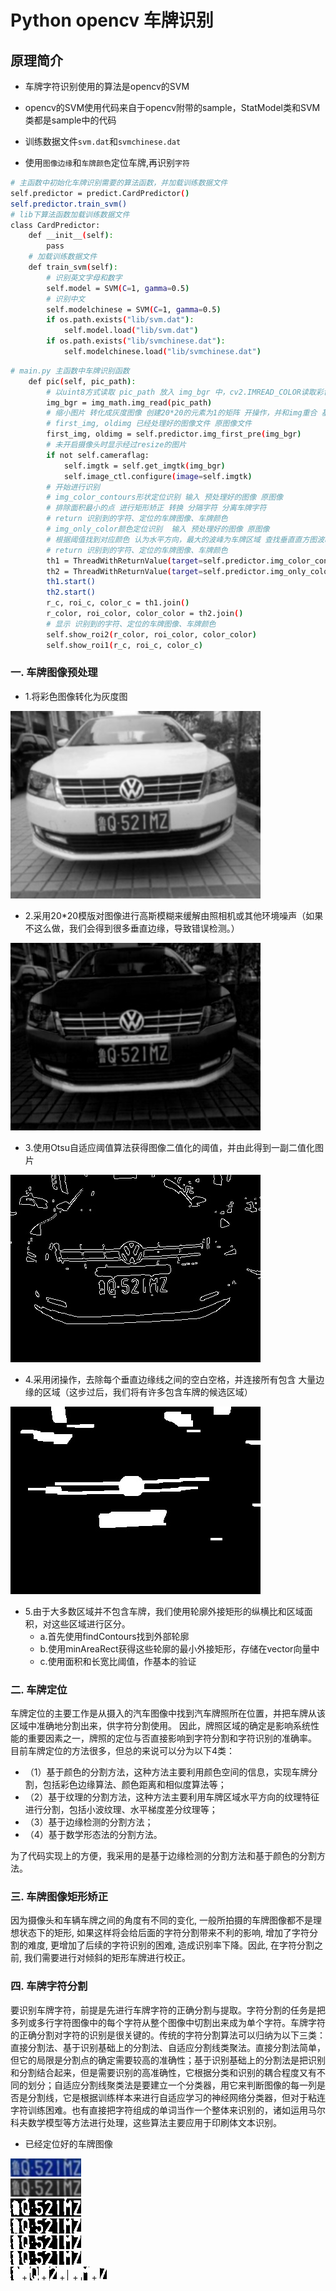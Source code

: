 # Python opencv 车牌识别

## 原理简介

* 车牌字符识别使用的算法是opencv的SVM

* opencv的SVM使用代码来自于opencv附带的sample，StatModel类和SVM类都是sample中的代码

* 训练数据文件`svm.dat`和`svmchinese.dat`

* 使用`图像边缘`和`车牌颜色`定位车牌,再识别`字符`

```bash
# 主函数中初始化车牌识别需要的算法函数，并加载训练数据文件
self.predictor = predict.CardPredictor()
self.predictor.train_svm()
# lib下算法函数加载训练数据文件
class CardPredictor:
    def __init__(self):
        pass
    # 加载训练数据文件
    def train_svm(self):
        # 识别英文字母和数字
        self.model = SVM(C=1, gamma=0.5)
        # 识别中文
        self.modelchinese = SVM(C=1, gamma=0.5)
        if os.path.exists("lib/svm.dat"):
            self.model.load("lib/svm.dat")
        if os.path.exists("lib/svmchinese.dat"):
            self.modelchinese.load("lib/svmchinese.dat")

```

```bash
# main.py 主函数中车牌识别函数
    def pic(self, pic_path):
        # 以uint8方式读取 pic_path 放入 img_bgr 中，cv2.IMREAD_COLOR读取彩色照片
        img_bgr = img_math.img_read(pic_path)
        # 缩小图片 转化成灰度图像 创建20*20的元素为1的矩阵 开操作，并和img重合 基于OTSU的二值化处理 找到图像边缘
        # first_img, oldimg 已经处理好的图像文件 原图像文件
        first_img, oldimg = self.predictor.img_first_pre(img_bgr)
        # 未开启摄像头时显示经过resize的图片
        if not self.cameraflag:
            self.imgtk = self.get_imgtk(img_bgr)
            self.image_ctl.configure(image=self.imgtk)
        # 开始进行识别
        # img_color_contours形状定位识别 输入 预处理好的图像 原图像 
        # 排除面积最小的点 进行矩形矫正 转换 分隔字符 分离车牌字符 
        # return 识别到的字符、定位的车牌图像、车牌颜色
        # img_only_color颜色定位识别  输入 预处理好的图像 原图像 
        # 根据阈值找到对应颜色 认为水平方向，最大的波峰为车牌区域 查找垂直直方图波峰 去掉车牌上下边缘1个像素，避免白边影响阈值判断 分隔字符 分离车牌字符 
        # return 识别到的字符、定位的车牌图像、车牌颜色
        th1 = ThreadWithReturnValue(target=self.predictor.img_color_contours, args=(first_img, oldimg))
        th2 = ThreadWithReturnValue(target=self.predictor.img_only_color, args=(oldimg, oldimg, first_img))
        th1.start()
        th2.start()
        r_c, roi_c, color_c = th1.join()
        r_color, roi_color, color_color = th2.join()
        # 显示 识别到的字符、定位的车牌图像、车牌颜色
        self.show_roi2(r_color, roi_color, color_color)
        self.show_roi1(r_c, roi_c, color_c)
```

### 一. 车牌图像预处理
* 1.将彩色图像转化为灰度图

![img_gray](/pic/img_pre/img_gray.jpg)

* 2.采用20*20模版对图像进行高斯模糊来缓解由照相机或其他环境噪声（如果不这么做，我们会得到很多垂直边缘，导致错误检测。）

![img_opening](/pic/img_pre/img_opening.jpg)

* 3.使用Otsu自适应阈值算法获得图像二值化的阈值，并由此得到一副二值化图片

![img_edge](/pic/img_pre/img_edge.jpg)

* 4.采用闭操作，去除每个垂直边缘线之间的空白空格，并连接所有包含 大量边缘的区域（这步过后，我们将有许多包含车牌的候选区域）

![img_contours](/pic/img_pre/img_contours.jpg)

* 5.由于大多数区域并不包含车牌，我们使用轮廓外接矩形的纵横比和区域面积，对这些区域进行区分。
    * a.首先使用findContours找到外部轮廓
    * b.使用minAreaRect获得这些轮廓的最小外接矩形，存储在vector向量中
    * c.使用面积和长宽比阈值，作基本的验证


### 二. 车牌定位
  车牌定位的主要工作是从摄入的汽车图像中找到汽车牌照所在位置，并把车牌从该区域中准确地分割出来，供字符分割使用。
因此，牌照区域的确定是影响系统性能的重要因素之一，牌照的定位与否直接影响到字符分割和字符识别的准确率。
目前车牌定位的方法很多，但总的来说可以分为以下4类：
* （1）基于颜色的分割方法，这种方法主要利用颜色空间的信息，实现车牌分割，包括彩色边缘算法、颜色距离和相似度算法等；
* （2）基于纹理的分割方法，这种方法主要利用车牌区域水平方向的纹理特征进行分割，包括小波纹理、水平梯度差分纹理等；
* （3）基于边缘检测的分割方法；
* （4）基于数学形态法的分割方法。 

为了代码实现上的方便，我采用的是基于边缘检测的分割方法和基于颜色的分割方法。

### 三. 车牌图像矩形矫正

因为摄像头和车辆车牌之间的角度有不同的变化, 一般所拍摄的车牌图像都不是理想状态下的矩形, 如果这样将会给后面的字符分割带来不利的影响, 增加了字符分割的难度, 更增加了后续的字符识别的困难, 造成识别率下降。因此, 在字符分割之前, 我们需要进行对倾斜的矩形车牌进行校正。

### 四. 车牌字符分割

要识别车牌字符，前提是先进行车牌字符的正确分割与提取。字符分割的任务是把多列或多行字符图像中的每个字符从整个图像中切割出来成为单个字符。车牌字符的正确分割对字符的识别是很关键的。传统的字符分割算法可以归纳为以下三类：直接分割法、基于识别基础上的分割法、自适应分割线类聚法。直接分割法简单，但它的局限是分割点的确定需要较高的准确性；基于识别基础上的分割法是把识别和分割结合起来，但是需要识别的高准确性，它根据分类和识别的耦合程度又有不同的划分；自适应分割线聚类法是要建立一个分类器，用它来判断图像的每一列是否是分割线，它是根据训练样本来进行自适应学习的神经网络分类器，但对于粘连字符训练困难。也有直接把字符组成的单词当作一个整体来识别的，诸如运用马尔科夫数学模型等方法进行处理，这些算法主要应用于印刷体文本识别。

* 已经定位好的车牌图像

![img_card](../pic/img_card/card_img.jpg)  
![img_card](/pic/img_card/card_gray_img.jpg)  
![img_card](/pic/img_card/card_gray_img3.jpg)  
![img_card](/pic/img_card/card_gray_img4.jpg)  
![img_card](/pic/img_card/card_gray_img5.jpg)  
![img_card](/pic/img_card/card_gray_img6.jpg)  
![img_card](/pic/img_card/part_cards0.jpg) +
![img_card](/pic/img_card/part_cards1.jpg) +
![img_card](/pic/img_card/part_cards3.jpg) +
![img_card](/pic/img_card/part_cards4.jpg) +
![img_card](/pic/img_card/part_cards5.jpg) +
![img_card](/pic/img_card/part_cards6.jpg)
